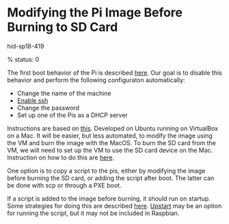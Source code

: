# Modifying the Pi Image Before Burning to SD Card

hid-sp18-419

% status: 0

The first boot behavior of the Pi is described 
[here](https://elinux.org/RPi_raspi-config#First-boot_activity).
Our goal is to disable this behavior and perform the following configuraton 
automatically:
- Change the name of the machine
- [Enable ssh](https://www.raspberrypi.org/documentation/remote-access/ssh/)
- Change the password
- Set up one of the Pis as a DHCP server

Instructions are based on 
[this](http://blog.videgro.net/2015/11/modify-disk-image-raspbian/). 
Developed on Ubuntu running on VirtualBox on a Mac. It will be easier,
but less automated, to modify the image using the VM and burn the image 
with the MacOS. To burn the SD card from the VM, we will need to set up the 
VM to use the SD card device on the Mac. Instruction on how to do this are 
[here](https://superuser.com/questions/373463/how-to-access-an-sd-card-from-a-virtual-machine).

One option is to copy a script to the pis, either by modifying the image 
before burning the SD card, or adding the script after boot. The latter 
can be done with scp or through a PXE boot. 

If a script is added to the image before burning, it should run on startup. 
Some strategies for doing this are described 
[here](xhttps://askubuntu.com/questions/814/how-to-run-scripts-on-start-up). 
[Upstart](http://upstart.ubuntu.com/cookbook/#task-job) may be an option 
for running the script, but it may not be included in Raspbian.

